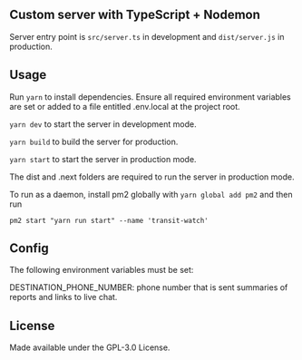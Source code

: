 ## Custom server with TypeScript + Nodemon 

Server entry point is `src/server.ts` in development and `dist/server.js` in production.

## Usage

Run `yarn` to install dependencies. Ensure all required environment variables are set or added to a file entitled .env.local at the project root.

`yarn dev` to start the server in development mode.

`yarn build` to build the server for production.

`yarn start` to start the server in production mode.

The dist and .next folders are required to run the server in production mode.

To run as a daemon, install pm2 globally with `yarn global add pm2` and then run

`pm2 start "yarn run start" --name 'transit-watch'`

## Config

The following environment variables must be set:

DESTINATION_PHONE_NUMBER: phone number that is sent summaries of reports and links to live chat.

## License

Made available under the GPL-3.0 License.
